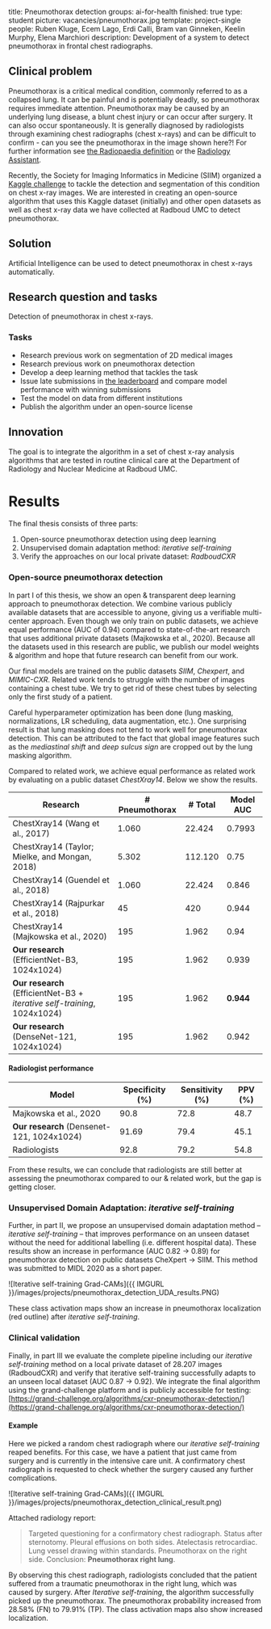 title: Pneumothorax detection
groups: ai-for-health
finished: true
type: student
picture: vacancies/pneumothorax.jpg
template: project-single
people:  Ruben Kluge, Ecem Lago, Erdi Calli, Bram van Ginneken, Keelin Murphy, Elena Marchiori
description: Development of a system to detect pneumothorax in frontal chest radiographs.

## Clinical problem
Pneumothorax is a critical medical condition, commonly referred to as a collapsed lung. It can be painful and is potentially deadly, so pneumothorax requires immediate attention. Pneumothorax may be caused by an underlying lung disease, a blunt chest injury or can occur after surgery. It can also occur spontaneously. It is generally diagnosed by radiologists through examining chest radiographs (chest x-rays) and can be difficult to confirm - can you see the pneumothorax in the image shown here?! For further information see [the Radiopaedia definition](https://radiopaedia.org/articles/pneumothorax) or the [Radiology Assistant](http://www.radiologyassistant.nl/en/p497b2a265d96d#in5150424f9f96b). 

Recently, the Society for Imaging Informatics in Medicine (SIIM) organized a [Kaggle challenge](https://www.kaggle.com/c/siim-acr-pneumothorax-segmentation/overview) to tackle the detection and segmentation of this condition on chest x-ray images. We are interested in creating an open-source algorithm that uses this Kaggle dataset (initially) and other open datasets as well as chest x-ray data we have collected at Radboud UMC to detect pneumothorax. 

## Solution 
Artificial Intelligence can be used to detect pneumothorax in chest x-rays automatically.

## Research question and tasks
Detection of pneumothorax in chest x-rays. 

### Tasks
* Research previous work on segmentation of 2D medical images
* Research previous work on pneumothorax detection
* Develop a deep learning method that tackles the task
* Issue late submissions in [the leaderboard](https://www.kaggle.com/c/siim-acr-pneumothorax-segmentation/) and compare model performance with winning submissions
* Test the model on data from different institutions
* Publish the algorithm under an open-source license

## Innovation
The goal is to integrate the algorithm in a set of chest x-ray analysis algorithms that are tested in routine clinical care at the Department of Radiology and Nuclear Medicine at Radboud UMC.

# Results

The final thesis consists of three parts:
1. Open-source pneumothorax detection using deep learning
2. Unsupervised domain adaptation method: *iterative self-training*
3. Verify the approaches on our local private dataset: *RadboudCXR*


### Open-source pneumothorax detection

In part I of this thesis, we show an open & transparent deep learning approach to pneumothorax detection. We combine various publicly available datasets that are accessible to anyone, giving us a verifiable multi-center approach. Even though we only train on public datasets, we achieve equal performance (AUC of 0.94) compared to state-of-the-art research that uses additional private datasets (Majkowska et al., 2020). Because all the datasets used in this research are public, we publish our model weights & algorithm and hope that future research can benefit from our work.

Our final models are trained on the public datasets *SIIM*, *Chexpert*, and *MIMIC-CXR*. Related work tends to struggle with the number of images containing a chest tube. We try to get rid of these chest tubes by selecting only the first study of a patient. 

Careful hyperparameter optimization has been done (lung masking, normalizations, LR scheduling, data augmentation, etc.). One surprising result is that lung masking does not tend to work well for pneumothorax detection. This can be attributed to the fact that global image features such as the *mediastinal shift* and *deep sulcus sign* are cropped out by the lung masking algorithm. 

Compared to related work, we achieve equal performance as related work by evaluating on a public dataset *ChestXray14*. Below we show the results.

| Research                                        | # Pneumothorax | # Total | Model AUC |
|-------------------------------------------------|----------------|---------|-----------|
| ChestXray14 (Wang et al., 2017)                 | 1.060          | 22.424  | 0.7993    |
| ChestXray14 (Taylor; Mielke, and Mongan, 2018)  | 5.302          | 112.120 | 0.75      |
| ChestXray14 (Guendel et al., 2018)              | 1.060          | 22.424  | 0.846     |
| ChestXray14 (Rajpurkar et al., 2018)            | 45             | 420     | 0.944     |
| ChestXray14 (Majkowska et al., 2020)            | 195            | 1.962   | 0.94      |
| __Our research__ (EfficientNet-B3, 1024x1024)       | 195            | 1.962   | 0.939     |
| __Our research__ (EfficientNet-B3 + _iterative self-training_, 1024x1024) | 195            | 1.962   | __0.944__     |
| __Our research__ (DenseNet-121, 1024x1024)          | 195            | 1.962   | 0.942     |

#### Radiologist performance

| Model                                      | Specificity (%) | Sensitivity (%) | PPV (%) |
|--------------------------------------------|-----------------|-----------------|---------|
| Majkowska et al., 2020                     | 90.8            | 72.8            | 48.7    |
| __Our research__ (Densenet-121, 1024x1024) | 91.69           | 79.4            | 45.1    |
| Radiologists                               | 92.8            | 79.2            | 54.8    |

From these results, we can conclude that radiologists are still better at assessing the pneumothorax compared to our & related work, but the gap is getting closer.

### Unsupervised Domain Adaptation: *iterative self-training*

Further, in part II, we propose an unsupervised domain adaptation method – _iterative self-training_ – that improves performance on an unseen dataset without the need for additional labelling (i.e. different hospital data). These results show an increase in performance (AUC 0.82 -> 0.89) for pneumothorax detection on public datasets CheXpert -> SIIM. This method was submitted to MIDL 2020 as a short paper.

![Iterative self-training Grad-CAMs]({{ IMGURL }}/images/projects/pneumothorax_detection_UDA_results.PNG)

These class activation maps show an increase in pneumothorax localization (red outline) after _iterative self-training_.

### Clinical validation

Finally, in part III we evaluate the complete pipeline including our _iterative self-training_ method on a local private dataset of 28.207 images (RadboudCXR) and verify that iterative self-training successfully adapts to an unseen local dataset (AUC 0.87 -> 0.92). We integrate the final algorithm using the grand-challenge platform and is publicly
accessible for testing: [https://grand-challenge.org/algorithms/cxr-pneumothorax-detection/](https://grand-challenge.org/algorithms/cxr-pneumothorax-detection/)

#### Example 

Here we picked a random chest radiograph where our _iterative self-training_ reaped benefits.
For this case, we have a patient that just came from surgery and is currently in the intensive care unit. A confirmatory chest radiograph is requested to check whether the surgery caused any further complications.

![Iterative self-training Grad-CAMs]({{ IMGURL }}/images/projects/pneumothorax_detection_clinical_result.png)

Attached radiology report:
>Targeted questioning for a confirmatory chest radiograph. Status after sternotomy. Pleural effusions on both sides. Atelectasis retrocardiac. Lung vessel drawing within standards. Pneumothorax on the right side. Conclusion: __Pneumothorax right lung__.

By observing this chest radiograph, radiologists concluded that the patient suffered from a traumatic pneumothorax in the right lung, which was caused by surgery. After _Iterative self-training_, the algorithm successfully picked up the pneumothorax. The pneumothorax probability increased from 28.58% (FN) to 79.91% (TP). The class activation maps also show increased localization.

